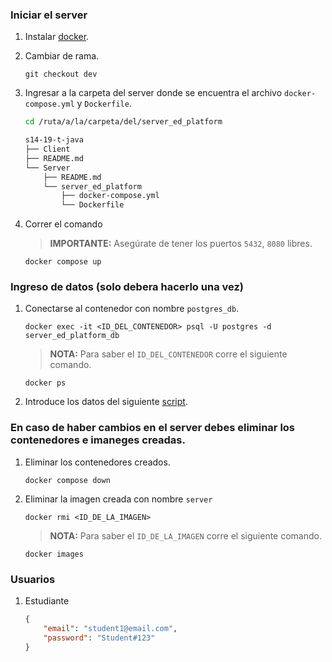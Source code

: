 ### Iniciar el server

1. Instalar [docker](https://www.docker.com/products/docker-desktop/).

2. Cambiar de rama.

    ```
    git checkout dev
    ```

3. Ingresar a la carpeta del server donde se encuentra el archivo `docker-compose.yml` y `Dockerfile`.

    ```bash
    cd /ruta/a/la/carpeta/del/server_ed_platform
    ```
    ```md
    s14-19-t-java
    ├── Client
    ├── README.md
    └── Server
        ├── README.md
        └── server_ed_platform
            ├── docker-compose.yml
            └── Dockerfile
    ```
4. Correr el comando

    > **IMPORTANTE:** Asegúrate de tener los puertos `5432`, `8080` libres.

    ```
    docker compose up
    ```

### Ingreso de datos (solo debera hacerlo una vez)

1. Conectarse al contenedor con nombre `postgres_db`.

    ```
    docker exec -it <ID_DEL_CONTENEDOR> psql -U postgres -d server_ed_platform_db
    ```

    > **NOTA:** Para saber el `ID_DEL_CONTENEDOR` corre el siguiente comando.

    ```
    docker ps
    ```

2. Introduce los datos del siguiente [script](https://github.com/No-Country/s14-19-t-java/tree/dev-backend-attendance/Server/server_ed_platform/data.sql).

### En caso de haber cambios en el server debes eliminar los contenedores e imaneges creadas.

1. Eliminar los contenedores creados.

    ```
    docker compose down
    ```

2. Eliminar la imagen creada con nombre `server`

    ```
    docker rmi <ID_DE_LA_IMAGEN> 
    ```
    
    > **NOTA:** Para saber el `ID_DE_LA_IMAGEN` corre el siguiente comando.

    ```
    docker images
    ```
### Usuarios
1. Estudiante
    ```json
    {
        "email": "student1@email.com",
        "password": "Student#123"
    }
    ```
